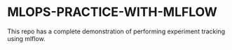 # MLOPS-PRACTICE-WITH-MLFLOW
This repo has a complete demonstration of performing experiment tracking using mlflow.
